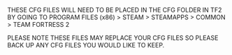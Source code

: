 THESE CFG FILES WILL NEED TO BE PLACED IN THE CFG FOLDER IN TF2 BY GOING TO PROGRAM FILES (x86) > STEAM > STEAMAPPS > COMMON > TEAM FORTRESS 2

PLEASE NOTE THESE FILES MAY REPLACE YOUR CFG FILES SO PLEASE BACK UP ANY CFG FILES YOU WOULD LIKE TO KEEP.
